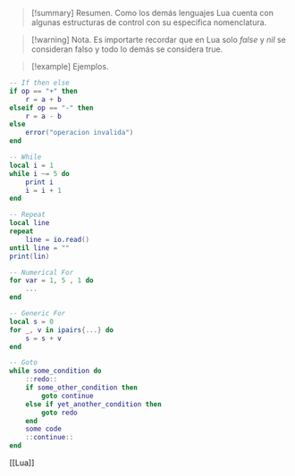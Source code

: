 >[!summary] Resumen.
>Como los demás lenguajes Lua cuenta con algunas estructuras de control con su especifica nomenclatura.

>[!warning] Nota.
>Es importarte recordar que en Lua solo _false_ y _nil_ se consideran falso y todo lo demás se considera true.

>[!example] Ejemplos.
```Lua
-- If then else
if op == "+" then
	r = a + b
elseif op == "-" then
	r = a - b
else
	error("operacion invalida")
end

-- While
local i = 1
while i ~= 5 do
	print i
	i = i + 1
end

-- Repeat
local line
repeat
	line = io.read()
until line = ""
print(lin)

-- Numerical For
for var = 1, 5 , 1 do
	...
end

-- Generic For
local s = 0
for _, v in ipairs{...} do
	s = s + v
end

-- Goto
while some_condition do
	::redo::
	if some_other_condition then 
		goto continue
	else if yet_another_condition then 
		goto redo
	end
	some code
	::continue::
end
```

[[Lua]]
